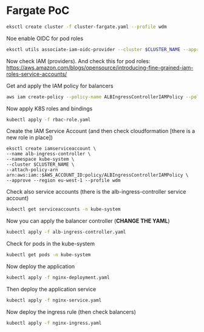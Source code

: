 # Fargate PoC

```sh
eksctl create cluster -f cluster-fargate.yaml --profile wdm
```

Noe enable OIDC for pod roles

```sh
eksctl utils associate-iam-oidc-provider --cluster $CLUSTER_NAME --approve --profile wdm --region eu-west-1
```

Now check IAM (providers). And check this for pod roles:
https://aws.amazon.com/blogs/opensource/introducing-fine-grained-iam-roles-service-accounts/

Get and apply the IAM policy for balancers

```sh
aws iam create-policy --policy-name ALBIngressControllerIAMPolicy --policy-document file://alb-ingress-iam-policy.json --profile wdm
```

Now apply K8S roles and bindings

```sh
kubectl apply -f rbac-role.yaml
```

Create the IAM Service Account (and then check cloudformation [there is a new
role in place])

```
eksctl create iamserviceaccount \
--name alb-ingress-controller \
--namespace kube-system \
--cluster $CLUSTER_NAME \
--attach-policy-arn arn:aws:iam::$AWS_ACCOUNT_ID:policy/ALBIngressControllerIAMPolicy \
--approve --region eu-west-1 --profile wdm
```

Check also service accounts (there is the alb-ingress-controller service
account)

```sh
kubectl get serviceaccounts -n kube-system
```

Now you can apply the balancer controller (**CHANGE THE YAML**)

```sh
kubectl apply -f alb-ingress-controller.yaml
```

Check for pods in the kube-system

```sh
kubectl get pods -n kube-system
```

Now deploy the application

```sh
kubectl apply -f nginx-deployment.yaml
```

Then deploy the application service

```sh
kubectl apply -f nginx-service.yaml
```

Now deploy the ingress rule (then check balancers)

```sh
kubectl apply -f nginx-ingress.yaml
```

